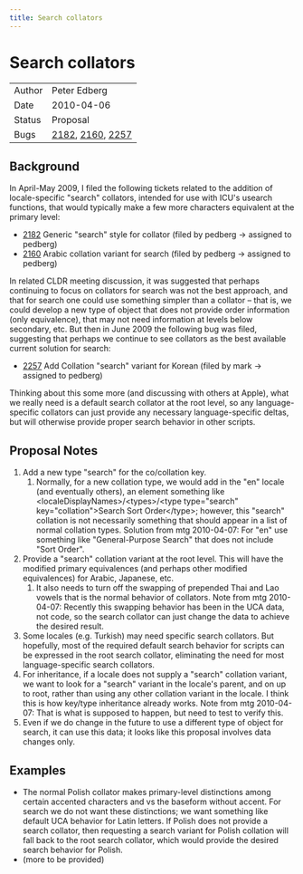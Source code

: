 ```yaml
---
title: Search collators
---
```


# Search collators

|   |   |
|---|---|
| Author | Peter Edberg |
| Date | 2010-04-06 |
| Status | Proposal |
| Bugs | [2182](http://unicode.org/cldr/trac/ticket/2182), [2160](http://unicode.org/cldr/trac/ticket/2160), [2257](http://unicode.org/cldr/trac/ticket/2257) |

## Background

In April-May 2009, I filed the following tickets related to the addition of locale-specific "search" collators, intended for use with ICU's usearch functions, that would typically make a few more characters equivalent at the primary level:

- [2182](http://unicode.org/cldr/trac/ticket/2182) Generic "search" style for collator (filed by pedberg → assigned to pedberg)
- [2160](http://unicode.org/cldr/trac/ticket/2160) Arabic collation variant for search (filed by pedberg → assigned to pedberg)

In related CLDR meeting discussion, it was suggested that perhaps continuing to focus on collators for search was not the best approach, and that for search one could use something simpler than a collator – that is, we could develop a new type of object that does not provide order information (only equivalence), that may not need information at levels below secondary, etc. But then in June 2009 the following bug was filed, suggesting that perhaps we continue to see collators as the best available current solution for search:

- [2257](http://unicode.org/cldr/trac/ticket/2257) Add Collation "search" variant for Korean (filed by mark → assigned to pedberg)

Thinking about this some more (and discussing with others at Apple), what we really need is a default search collator at the root level, so any language-specific collators can just provide any necessary language-specific deltas, but will otherwise provide proper search behavior in other scripts.

## Proposal Notes

1. Add a new type "search" for the co/collation key.
	1. Normally, for a new collation type, we would add in the "en" locale (and eventually others), an element something like \<localeDisplayNames>/\<types>/\<type type="search" key="collation">Search Sort Order\</type>; however, this "search" collation is not necessarily something that should appear in a list of normal collation types. Solution from mtg 2010-04-07: For "en" use something like "General-Purpose Search" that does not include "Sort Order".
2. Provide a "search" collation variant at the root level. This will have the modified primary equivalences (and perhaps other modified equivalences) for Arabic, Japanese, etc.
	1. It also needs to turn off the swapping of prepended Thai and Lao vowels that is the normal behavior of collators. Note from mtg 2010-04-07: Recently this swapping behavior has been in the UCA data, not code, so the search collator can just change the data to achieve the desired result.
3. Some locales (e.g. Turkish) may need specific search collators. But hopefully, most of the required default search behavior for scripts can be expressed in the root search collator, eliminating the need for most language-specific search collators.
4. For inheritance, if a locale does not supply a "search" collation variant, we want to look for a "search" variant in the locale's parent, and on up to root, rather than using any other collation variant in the locale. I think this is how key/type inheritance already works. Note from mtg 2010-04-07: That is what is supposed to happen, but need to test to verify this.
5. Even if we do change in the future to use a different type of object for search, it can use this data; it looks like this proposal involves data changes only.

## Examples

- The normal Polish collator makes primary-level distinctions among certain accented characters and vs the baseform without accent. For search we do not want these distinctions; we want something like default UCA behavior for Latin letters. If Polish does not provide a search collator, then requesting a search variant for Polish collation will fall back to the root search collator, which would provide the desired search behavior for Polish.
- (more to be provided)

